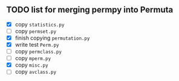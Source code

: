 ## TODO list for merging permpy into Permuta

- [X] copy `statistics.py`
- [ ] copy `permset.py`
- [X] finish copying `permutation.py`
- [X] write test `Perm.py`
- [ ] copy `permclass.py`
- [ ] copy `mperm.py`
- [X] copy `misc.py`
- [ ] copy `avclass.py`
